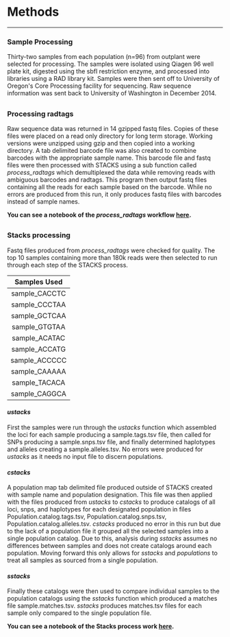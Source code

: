 # Methods #
-----
### Sample Processing ###
Thirty-two samples from each population (n=96) from outplant were selected for processing. The samples were isolated using Qiagen 96 well plate kit, digested using the sbfI restriction enzyme, and processed into libraries using a RAD library kit. Samples were then sent off to University of Oregon's Core Processing facility for sequencing. Raw sequence information was sent back to University of Washington in December 2014. 

##
### Processing radtags ###
Raw sequence data was returned in 14 gzipped fastq files. Copies of these files were placed on a read only directory for long term storage. Working versions were unzipped using gzip and then copied into a working directory. A tab delimited barcode file was also created to combine barcodes with the appropriate sample name. This barcode file and fastq files were then processed with STACKS using a sub function called *process_radtags* which demultiplexed the data while removing reads with ambiguous barcodes and radtags. This program then output fastq files containing all the reads for each sample based on the barcode. While no errors are produced from this run, it only produces fastq files with barcodes instead of sample names.

**You can see a notebook of the *process_radtags* workflow [here](https://github.com/jheare/Fish546-Jake/blob/master/Course%20Project/Workflow/Process%20Radtags.ipynb).**
##
### Stacks processing ###
Fastq files produced from *process_radtags* were checked for quality. The top 10 samples containing more than 180k reads were then selected to run through each step of the STACKS process. 

|  Samples Used 	|
|:-------------:	|
| sample_CACCTC 	|
| sample_CCCTAA 	|
| sample_GCTCAA 	|
| sample_GTGTAA 	|
| sample_ACATAC 	|
| sample_ACCATG 	|
| sample_ACCCCC 	|
| sample_CAAAAA 	|
| sample_TACACA 	|
| sample_CAGGCA 	|

#### *ustacks* ####
First the samples were run through the *ustacks* function which assembled the loci for each sample producing a sample.tags.tsv file, then called for SNPs producing a sample.snps.tsv file, and finally determined haplotypes and alleles creating a sample.alleles.tsv. No errors were produced for *ustacks* as it needs no input file to discern populations. 
#### *cstacks* ####
A population map tab delimited file produced outside of STACKS created with sample name and population designation. This file was then applied with the files produced from *ustacks* to *cstacks* to produce catalogs of all loci, snps, and haplotypes for each designated population in files Population.catalog.tags.tsv, Population.catalog.snps.tsv, Population.catalog.alleles.tsv. *cstacks* produced no error in this run but due to the lack of a population file it grouped all the selected samples into a single population catalog. Due to this, analysis during *sstacks* assumes no differences between samples and does not create catalogs around each population. Moving forward this only allows for *sstacks* and *populations* to treat all samples as sourced from a single population. 
#### *sstacks* ####
Finally these catalogs were then used to compare individual samples to the population catalogs using the *sstacks* function which produced a matches file sample.matches.tsv. *sstacks* produces matches.tsv files for each sample only compared to the single population file.


**You can see a notebook of the Stacks process work [here](https://github.com/jheare/Fish546-Jake/blob/master/Course%20Project/Workflow/Stacks%20Process.ipynb).**